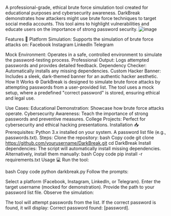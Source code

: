 A professional-grade, ethical brute force simulation tool created for educational purposes and cybersecurity awareness. DarkBreak demonstrates how attackers might use brute force techniques to target social media accounts. This tool aims to highlight vulnerabilities and educate users on the importance of strong password security.
![image](https://github.com/user-attachments/assets/7aea42ce-2107-419c-9d65-b27028c07d8b)

Features 🚀
Platform Simulation: Supports the simulation of brute force attacks on:
Facebook
Instagram
LinkedIn
Telegram



Mock Environment: Operates in a safe, controlled environment to simulate the password-testing process.
Professional Output: Logs attempted passwords and provides detailed feedback.
Dependency Checker: Automatically installs any missing dependencies.
Custom Hacker Banner: Includes a sleek, dark-themed banner for an authentic hacker aesthetic.
How It Works ⚙️
DarkBreak is designed to simulate brute force attacks by attempting passwords from a user-provided list. The tool uses a mock setup, where a predefined "correct password" is stored, ensuring ethical and legal use.

Use Cases:
Educational Demonstration: Showcase how brute force attacks operate.
Cybersecurity Awareness: Teach the importance of strong passwords and preventive measures.
College Projects: Perfect for cybersecurity and ethical hacking presentations.
Installation 📥
Prerequisites:
Python 3.x installed on your system.
A password list file (e.g., passwords.txt).
Steps:
Clone the repository:
bash
Copy code
git clone https://github.com/yourusername/DarkBreak.git
cd DarkBreak
Install dependencies: The script will automatically install missing dependencies. Alternatively, install them manually:
bash
Copy code
pip install -r requirements.txt
Usage 💻
Run the tool:

bash
Copy code
python darkbreak.py
Follow the prompts:

Select a platform (Facebook, Instagram, LinkedIn, or Telegram).
Enter the target username (mocked for demonstration).
Provide the path to your password list file.
Observe the simulation:

The tool will attempt passwords from the list.
If the correct password is found, it will display: Correct password found: [password].
